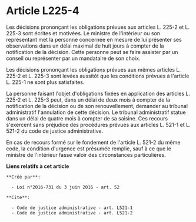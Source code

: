 # Article L225-4

Les décisions prononçant les obligations prévues aux articles L. 225-2 et L. 225-3 sont écrites et motivées. Le ministre de
l'intérieur ou son représentant met la personne concernée en mesure de lui présenter ses observations dans un délai maximal
de huit jours à compter de la notification de la décision. Cette personne peut se faire assister par un conseil ou
représenter par un mandataire de son choix.

Les décisions prononçant les obligations prévues aux mêmes articles L. 225-2 et L. 225-3 sont levées aussitôt que les
conditions prévues à l'article L. 225-1 ne sont plus satisfaites.

La personne faisant l'objet d'obligations fixées en application des articles L. 225-2 et L. 225-3 peut, dans un délai de deux
mois à compter de la notification de la décision ou de son renouvellement, demander au tribunal administratif l'annulation de
cette décision. Le tribunal administratif statue dans un délai de quatre mois à compter de sa saisine. Ces recours s'exercent
sans préjudice des procédures prévues aux articles L. 521-1 et L. 521-2 du code de justice administrative.

En cas de recours formé sur le fondement de l'article L. 521-2 du même code, la condition d'urgence est présumée remplie,
sauf à ce que le ministre de l'intérieur fasse valoir des circonstances particulières.

**Liens relatifs à cet article**

	**Créé par**:

	  - Loi n°2016-731 du 3 juin 2016 - art. 52

	**Cite**:

	  - Code de justice administrative - art. L521-1
	  - Code de justice administrative - art. L521-2
